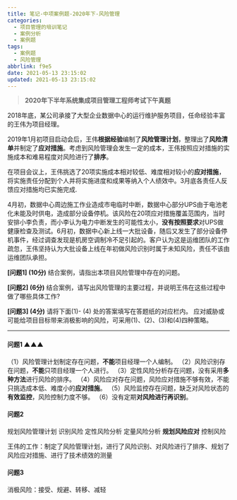 ```yaml
---
title: 笔记-中项案例题-2020年下-风险管理
categories:
  - 项目管理的培训笔记
  - 案例分析
  - 案例题
tags:
  - 案例题
  - 风险管理
abbrlink: f9e5
date: 2021-05-13 23:15:02
updated: 2021-05-13 23:15:02
---
```


> **2020年下半年系统集成项目管理工程师考试下午真题**

2018年底，某公司承接了大型企业数据中心的运行维护服务项目，任命经验丰富的王伟为项目经理。

2019年1月初项目启动会后，王伟**根据经验**编制了**风险管理计划**，整理出了**风险清单**并制定了**应对措施**。考虑到风险管理会发生一定的成本，王伟按照应对措施的实施成本和难易程度对风险进行了**排序**。

在项目会议上，王伟挑选了20项实施成本相对较低、难度相对较小的**应对措施**，将实施责任分配到个人并将实施进度和成果等纳入个人绩效中。3月底各责任人反馈应对措施均已实施完成.

4月初，数据中心周边施工作业造成市电临时中断，数据中心部分UPS由于电池老化未能及时供电，造成部分设备停机。该风险在20项应对措施覆盖范围内，当时安排小李负责，而小李认为电力中断发生的可能性太小，**没有按照要求**对UPS做健康检查及测试。6月初，数据中心新上线一大批设备，随后又发生了部分设备停机事件，经过调查发现是机房空调制冷不足引起的。客户认为这是运维团队的工作疏忽，王伟坚持认为大批设备上线在年初做风险识别时属于未知风险，责任不该由运维团队承担。

**[问题1] (10分)**
结合案例，请指出本项目风险管理中存在的问题。

**[问题2] (6分)**
结合案例，请写出风险管理的主要过程，并说明王伟在这些过程中做了哪些具体工作?

**[问题3] (4分)**
请将下面(1)- (4) 处的答案填写在答题纸的对应栏内。
应对威胁或可能给项目目标带来消极影响的风险，可采用(1)、(2)、(3)和(4)四种策略。

<!-- more -->

---

#### 问题1 ▲▲▲

（1）风险管理计划制定存在问题，**不能**项目经理一个人编制。
（2）风险识别存在问题，**不能**只项目经理一个人进行。
（3）定性风险分析存在问题，没有采用**多种方法**进行风险的排序。
（4）风险应对存在问题，风险应对措施不够有效，不能只挑选成本低、难度小的**应对措施**。
（5）风险监控存在问题，缺乏对风险状态的**有效监控**，风险控制力度不够。
（6）没有定期**对风险进行再识别**。

#### 问题2

规划风险管理计划
识别风险
定性风险分析
定量风险分析
**规划风险应对**
控制风险

王伟的工作：制定了风险管理计划，进行了风险识别、对风险进行了排序、规划了风险应对措施、进行了技术绩效的测量

#### 问题3

消极风险：接受、规避、转移、减轻
